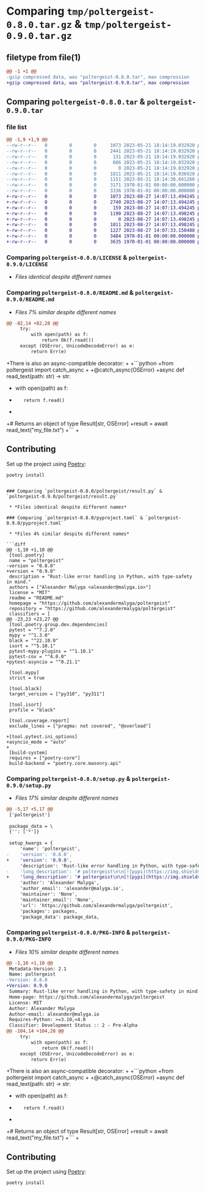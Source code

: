 # Comparing `tmp/poltergeist-0.8.0.tar.gz` & `tmp/poltergeist-0.9.0.tar.gz`

## filetype from file(1)

```diff
@@ -1 +1 @@
-gzip compressed data, was "poltergeist-0.8.0.tar", max compression
+gzip compressed data, was "poltergeist-0.9.0.tar", max compression
```

## Comparing `poltergeist-0.8.0.tar` & `poltergeist-0.9.0.tar`

### file list

```diff
@@ -1,9 +1,9 @@
--rw-r--r--   0        0        0     1073 2023-05-21 18:14:19.032920 poltergeist-0.8.0/LICENSE
--rw-r--r--   0        0        0     2441 2023-05-21 18:14:19.032920 poltergeist-0.8.0/README.md
--rw-r--r--   0        0        0      131 2023-05-21 18:14:19.032920 poltergeist-0.8.0/poltergeist/__init__.py
--rw-r--r--   0        0        0      606 2023-05-21 18:14:19.032920 poltergeist-0.8.0/poltergeist/decorator.py
--rw-r--r--   0        0        0        0 2023-05-21 18:14:19.032920 poltergeist-0.8.0/poltergeist/py.typed
--rw-r--r--   0        0        0     1811 2023-05-21 18:14:19.036920 poltergeist-0.8.0/poltergeist/result.py
--rw-r--r--   0        0        0     1151 2023-05-21 18:14:38.661260 poltergeist-0.8.0/pyproject.toml
--rw-r--r--   0        0        0     3171 1970-01-01 00:00:00.000000 poltergeist-0.8.0/setup.py
--rw-r--r--   0        0        0     3336 1970-01-01 00:00:00.000000 poltergeist-0.8.0/PKG-INFO
+-rw-r--r--   0        0        0     1073 2023-08-27 14:07:13.494245 poltergeist-0.9.0/LICENSE
+-rw-r--r--   0        0        0     2740 2023-08-27 14:07:13.494245 poltergeist-0.9.0/README.md
+-rw-r--r--   0        0        0      159 2023-08-27 14:07:13.494245 poltergeist-0.9.0/poltergeist/__init__.py
+-rw-r--r--   0        0        0     1190 2023-08-27 14:07:13.498245 poltergeist-0.9.0/poltergeist/decorator.py
+-rw-r--r--   0        0        0        0 2023-08-27 14:07:13.498245 poltergeist-0.9.0/poltergeist/py.typed
+-rw-r--r--   0        0        0     1811 2023-08-27 14:07:13.498245 poltergeist-0.9.0/poltergeist/result.py
+-rw-r--r--   0        0        0     1227 2023-08-27 14:07:33.150488 poltergeist-0.9.0/pyproject.toml
+-rw-r--r--   0        0        0     3484 1970-01-01 00:00:00.000000 poltergeist-0.9.0/setup.py
+-rw-r--r--   0        0        0     3635 1970-01-01 00:00:00.000000 poltergeist-0.9.0/PKG-INFO
```

### Comparing `poltergeist-0.8.0/LICENSE` & `poltergeist-0.9.0/LICENSE`

 * *Files identical despite different names*

### Comparing `poltergeist-0.8.0/README.md` & `poltergeist-0.9.0/README.md`

 * *Files 7% similar despite different names*

```diff
@@ -82,14 +82,28 @@
     try:
         with open(path) as f:
             return Ok(f.read())
     except (OSError, UnicodeDecodeError) as e:
         return Err(e)
 ```
 
+There is also an async-compatible decorator:
+
+```python
+from poltergeist import catch_async
+
+@catch_async(OSError)
+async def read_text(path: str) -> str:
+    with open(path) as f:
+        return f.read()
+
+# Returns an object of type Result[str, OSError]
+result = await read_text("my_file.txt")
+```
+
 ## Contributing
 
 Set up the project using [Poetry](https://python-poetry.org/):
 
 ```
 poetry install
 ```
```

### Comparing `poltergeist-0.8.0/poltergeist/result.py` & `poltergeist-0.9.0/poltergeist/result.py`

 * *Files identical despite different names*

### Comparing `poltergeist-0.8.0/pyproject.toml` & `poltergeist-0.9.0/pyproject.toml`

 * *Files 4% similar despite different names*

```diff
@@ -1,10 +1,10 @@
 [tool.poetry]
 name = "poltergeist"
-version = "0.8.0"
+version = "0.9.0"
 description = "Rust-like error handling in Python, with type-safety in mind."
 authors = ["Alexander Malyga <alexander@malyga.io>"]
 license = "MIT"
 readme = "README.md"
 homepage = "https://github.com/alexandermalyga/poltergeist"
 repository = "https://github.com/alexandermalyga/poltergeist"
 classifiers = [
@@ -23,23 +23,27 @@
 [tool.poetry.group.dev.dependencies]
 pytest = "^7.2.0"
 mypy = "^1.3.0"
 black = "^22.10.0"
 isort = "^5.10.1"
 pytest-mypy-plugins = "^1.10.1"
 pytest-cov = "^4.0.0"
+pytest-asyncio = "^0.21.1"
 
 [tool.mypy]
 strict = true
 
 [tool.black]
 target_version = ["py310", "py311"]
 
 [tool.isort]
 profile = "black"
 
 [tool.coverage.report]
 exclude_lines = ["pragma: not covered", "@overload"]
 
+[tool.pytest.ini_options]
+asyncio_mode = "auto"
+
 [build-system]
 requires = ["poetry-core"]
 build-backend = "poetry.core.masonry.api"
```

### Comparing `poltergeist-0.8.0/setup.py` & `poltergeist-0.9.0/setup.py`

 * *Files 17% similar despite different names*

```diff
@@ -5,17 +5,17 @@
 ['poltergeist']
 
 package_data = \
 {'': ['*']}
 
 setup_kwargs = {
     'name': 'poltergeist',
-    'version': '0.8.0',
+    'version': '0.9.0',
     'description': 'Rust-like error handling in Python, with type-safety in mind.',
-    'long_description': '# poltergeist\n\n[![pypi](https://img.shields.io/pypi/v/poltergeist.svg)](https://pypi.python.org/pypi/poltergeist)\n[![versions](https://img.shields.io/pypi/pyversions/poltergeist.svg)](https://github.com/alexandermalyga/poltergeist)\n\n[Rust-like error handling](https://doc.rust-lang.org/book/ch09-00-error-handling.html) in Python, with type-safety in mind.\n\n## Installation\n\n```\npip install poltergeist\n```\n\n## Examples\n\nUse the `@catch` decorator on any function:\n\n```python\nfrom poltergeist import catch\n\n# Handle an exception type potentially raised within the function\n@catch(OSError)\ndef read_text(path: str) -> str:\n    with open(path) as f:\n        return f.read()\n\n# Returns an object of type Result[str, OSError]\nresult = read_text("my_file.txt")\n```\n\nOr wrap errors manually:\n\n```python\nfrom poltergeist import Result, Ok, Err\n\n# Equivalent to the decorated function above\ndef read_text(path: str) -> Result[str, OSError]:\n    try:\n        with open(path) as f:\n            return Ok(f.read())\n    except OSError as e:\n        return Err(e)\n```\n\nThen handle the result in a type-safe way:\n\n```python\n# Get the Ok value or re-raise the Err exception\ncontent: str = result.unwrap()\n\n# Get the Ok value or a default if it\'s an Err\ncontent: str = result.unwrap_or("lorem ipsum")\ncontent: str | None = result.unwrap_or()\n\n# Get the Ok value or compute it from the exception\ncontent: str = result.unwrap_or_else(lambda e: f"The exception was: {e}")\n\n# Get the Err exception or None if it\'s an Ok\nerr: OSError | None = result.err()\n\n# Handle the result using structural pattern matching\nmatch result:\n    case Ok(content):\n        print("Text in upper:", content.upper())\n    case Err(FileNotFoundError() as e):\n        print("File not found:", e.filename)\n```\n\nIt\'s also possible to wrap multiple exception types with the decorator:\n\n```python\n@catch(OSError, UnicodeDecodeError)\ndef read_text(path: str) -> str:\n    with open(path) as f:\n        return f.read()\n```\n\nOr manually:\n\n```python\ndef read_text(path: str) -> Result[str, OSError | UnicodeDecodeError]:\n    try:\n        with open(path) as f:\n            return Ok(f.read())\n    except (OSError, UnicodeDecodeError) as e:\n        return Err(e)\n```\n\n## Contributing\n\nSet up the project using [Poetry](https://python-poetry.org/):\n\n```\npoetry install\n```\n\nFormat the code:\n\n```\nmake lint\n```\n\nRun tests:\n\n```\nmake test\n```\n\nCheck for typing and format issues:\n\n```\nmake check\n```\n',
+    'long_description': '# poltergeist\n\n[![pypi](https://img.shields.io/pypi/v/poltergeist.svg)](https://pypi.python.org/pypi/poltergeist)\n[![versions](https://img.shields.io/pypi/pyversions/poltergeist.svg)](https://github.com/alexandermalyga/poltergeist)\n\n[Rust-like error handling](https://doc.rust-lang.org/book/ch09-00-error-handling.html) in Python, with type-safety in mind.\n\n## Installation\n\n```\npip install poltergeist\n```\n\n## Examples\n\nUse the `@catch` decorator on any function:\n\n```python\nfrom poltergeist import catch\n\n# Handle an exception type potentially raised within the function\n@catch(OSError)\ndef read_text(path: str) -> str:\n    with open(path) as f:\n        return f.read()\n\n# Returns an object of type Result[str, OSError]\nresult = read_text("my_file.txt")\n```\n\nOr wrap errors manually:\n\n```python\nfrom poltergeist import Result, Ok, Err\n\n# Equivalent to the decorated function above\ndef read_text(path: str) -> Result[str, OSError]:\n    try:\n        with open(path) as f:\n            return Ok(f.read())\n    except OSError as e:\n        return Err(e)\n```\n\nThen handle the result in a type-safe way:\n\n```python\n# Get the Ok value or re-raise the Err exception\ncontent: str = result.unwrap()\n\n# Get the Ok value or a default if it\'s an Err\ncontent: str = result.unwrap_or("lorem ipsum")\ncontent: str | None = result.unwrap_or()\n\n# Get the Ok value or compute it from the exception\ncontent: str = result.unwrap_or_else(lambda e: f"The exception was: {e}")\n\n# Get the Err exception or None if it\'s an Ok\nerr: OSError | None = result.err()\n\n# Handle the result using structural pattern matching\nmatch result:\n    case Ok(content):\n        print("Text in upper:", content.upper())\n    case Err(FileNotFoundError() as e):\n        print("File not found:", e.filename)\n```\n\nIt\'s also possible to wrap multiple exception types with the decorator:\n\n```python\n@catch(OSError, UnicodeDecodeError)\ndef read_text(path: str) -> str:\n    with open(path) as f:\n        return f.read()\n```\n\nOr manually:\n\n```python\ndef read_text(path: str) -> Result[str, OSError | UnicodeDecodeError]:\n    try:\n        with open(path) as f:\n            return Ok(f.read())\n    except (OSError, UnicodeDecodeError) as e:\n        return Err(e)\n```\n\nThere is also an async-compatible decorator:\n\n```python\nfrom poltergeist import catch_async\n\n@catch_async(OSError)\nasync def read_text(path: str) -> str:\n    with open(path) as f:\n        return f.read()\n\n# Returns an object of type Result[str, OSError]\nresult = await read_text("my_file.txt")\n```\n\n## Contributing\n\nSet up the project using [Poetry](https://python-poetry.org/):\n\n```\npoetry install\n```\n\nFormat the code:\n\n```\nmake lint\n```\n\nRun tests:\n\n```\nmake test\n```\n\nCheck for typing and format issues:\n\n```\nmake check\n```\n',
     'author': 'Alexander Malyga',
     'author_email': 'alexander@malyga.io',
     'maintainer': 'None',
     'maintainer_email': 'None',
     'url': 'https://github.com/alexandermalyga/poltergeist',
     'packages': packages,
     'package_data': package_data,
```

### Comparing `poltergeist-0.8.0/PKG-INFO` & `poltergeist-0.9.0/PKG-INFO`

 * *Files 10% similar despite different names*

```diff
@@ -1,10 +1,10 @@
 Metadata-Version: 2.1
 Name: poltergeist
-Version: 0.8.0
+Version: 0.9.0
 Summary: Rust-like error handling in Python, with type-safety in mind.
 Home-page: https://github.com/alexandermalyga/poltergeist
 License: MIT
 Author: Alexander Malyga
 Author-email: alexander@malyga.io
 Requires-Python: >=3.10,<4.0
 Classifier: Development Status :: 2 - Pre-Alpha
@@ -104,14 +104,28 @@
     try:
         with open(path) as f:
             return Ok(f.read())
     except (OSError, UnicodeDecodeError) as e:
         return Err(e)
 ```
 
+There is also an async-compatible decorator:
+
+```python
+from poltergeist import catch_async
+
+@catch_async(OSError)
+async def read_text(path: str) -> str:
+    with open(path) as f:
+        return f.read()
+
+# Returns an object of type Result[str, OSError]
+result = await read_text("my_file.txt")
+```
+
 ## Contributing
 
 Set up the project using [Poetry](https://python-poetry.org/):
 
 ```
 poetry install
 ```
```

